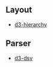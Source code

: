 Layout
---
- [d3-hierarchy](https://github.com/d3/d3-hierarchy)

Parser
---
- [d3-dsv](https://github.com/d3/d3-dsv)
